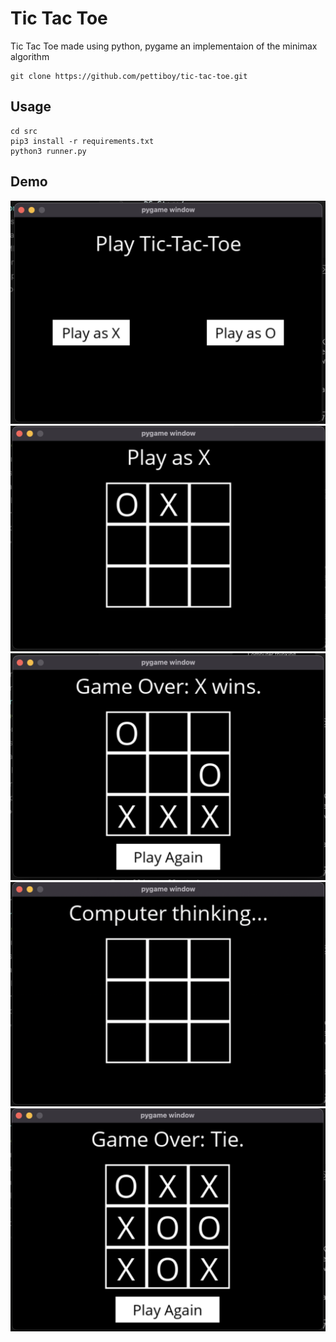 # Tic Tac Toe

Tic Tac Toe made using python, pygame an implementaion of the minimax algorithm

```
git clone https://github.com/pettiboy/tic-tac-toe.git
```

## Usage

```
cd src
pip3 install -r requirements.txt
python3 runner.py
```

## Demo

![ScrollSpy Demo](./assets/ss1.png)
![ScrollSpy Demo](./assets/ss2.png)
![ScrollSpy Demo](./assets/ss3.png)
![ScrollSpy Demo](./assets/ss4.png)
![ScrollSpy Demo](./assets/ss5.png)
